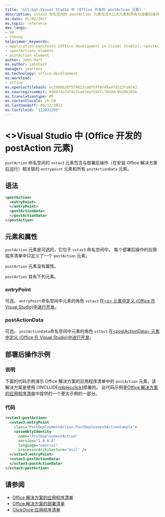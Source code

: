 ```yaml
---
title: '&lt;&gt;Visual Studio 中 (Office 开发的 postAction 元素) '
description: vstav3 命名空间的 postAction 元素包含入口点元素和所有与部署后操作关联的 postActionData 元素，这些操作在安装 Office 解决方案之后运行。
ms.date: 02/02/2017
ms.topic: reference
dev_langs:
- VB
- CSharp
helpviewer_keywords:
- application manifests [Office development in Visual Studio], <postAction> element
- <postAction> element
- postAction element
author: John-Hart
ms.author: johnhart
manager: jmartens
ms.technology: office-development
ms.workload:
- office
ms.openlocfilehash: ec3988628f579023cddf5ff9f49a47d323fa9742
ms.sourcegitcommit: 68897da7d74c31ae1ebf5d47c7b5ddc9b108265b
ms.translationtype: MT
ms.contentlocale: zh-CN
ms.lasthandoff: 08/13/2021
ms.locfileid: "122032285"
---
```

# <a name="ltpostactiongt-element-office-development-in-visual-studio"></a>&lt;&gt;Visual Studio 中 (Office 开发的 postAction 元素) 
  `postAction` 命名空间的 `vstav3` 元素包含与部署后操作（在安装 Office 解决方案后运行）相关联的 `entrypoint` 元素和所有 `postActionData` 元素。

## <a name="syntax"></a>语法

```xml
<postAction>
  <entryPoint>
  </entryPoint>
  <postActionData>
  </postActionData>
</postAction>
```

## <a name="elements-and-attributes"></a>元素和属性
 `postAction` 元素是可选的，它位于 `vstav3` 命名空间中。 每个部署后操作的应用程序清单中只定义了一个 `postAction` 元素。

 `postAction` 元素没有属性。

 `postAction` 具有下列元素。

### <a name="entrypoint"></a>entryPoint
 可选。 `entryPoint`命名空间中元素的角色 `vstav3` 在[&#60;s&#62; 元素中定义 &#40;Office 在 Visual Studio&#41;中进行开发](../vsto/entrypoints-element-office-development-in-visual-studio.md)。

### <a name="postactiondata"></a>postActionData
 可选。 `postActionData`命名空间中元素的角色 `vstav3` 在[&#60;postActionData&#62; 元素中定义 &#40;Office 在 Visual Studio&#41;中进行开发](../vsto/postactiondata-element-office-development-in-visual-studio.md)。

## <a name="post-deployment-action-example"></a>部署后操作示例

### <a name="description"></a>说明
 下面的代码示例演示 Office 解决方案的应用程序清单中的 `postAction` 元素，该解决方案是使用 [!INCLUDE[ndptecclick](../vsto/includes/ndptecclick-md.md)]部署的。 此代码示例是[Office 解决方案的应用程序清单](../vsto/application-manifests-for-office-solutions.md)中提供的一个更大示例的一部分。

### <a name="code"></a>代码

```xml
<vstav3:postAction>
  <vstav3:entryPoint
    class="PostDeploymentAction.PostDeploymentActionSample">
    <assemblyIdentity
      name="PostDeploymentAction"
      version="1.0.0.0"
      language="neutral"
      processorArchitecture="msil" />
  </vstav3:entryPoint>
  <vstav3:postActionData>
  </vstav3:postActionData>
</vstav3:postAction>
```

## <a name="see-also"></a>请参阅

- [Office 解决方案的应用程序清单](../vsto/application-manifests-for-office-solutions.md)
- [Office 解决方案的部署清单](../vsto/deployment-manifests-for-office-solutions.md)
- [ClickOnce 应用程序清单](../deployment/clickonce-application-manifest.md)
